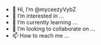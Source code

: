 - 👋 Hi, I’m @myceezyVybZ
- 👀 I’m interested in ...
- 🌱 I’m currently learning ...
- 💞️ I’m looking to collaborate on ...
- 📫 How to reach me ...

<!---
myceezyVybZ/myceezyVybZ is a ✨ special ✨ repository because its `README.md` (this file) appears on your GitHub profile.
You can click the Preview link to take a look at your changes.
--->
